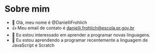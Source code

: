# Sobre mim
- 👋 Olá, meu nome é @DanielliFrohlich
- :+1: Meu email de contato é danielli.frohlich@escola.pr.gov.br
- 👀 Eu estou interessado em aprender a programar novas linguagens.
- 🌱 Eu estou aprendendo a programar recentemente a linguagem de JavaScript e Scratch


